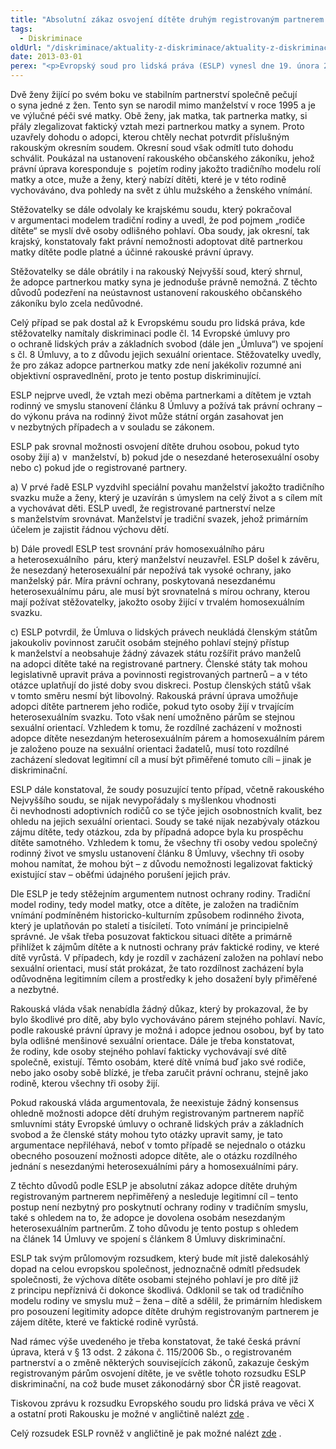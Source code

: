 ```yaml
---
title: "Absolutní zákaz osvojení dítěte druhým registrovaným partnerem je diskriminační, vyslovil ESLP ve svém průlomovém rozsudku"
tags:
  - Diskriminace
oldUrl: "/diskriminace/aktuality-z-diskriminace/aktuality-z-diskriminace-2013/absolutni-zakaz-osvojeni-ditete-druhym-registrovanym-partnerem-je-diskriminacni-vyslovil-e/"
date: 2013-03-01
perex: "<p>Evropský soud pro lidská práva (ESLP) vynesl dne 19. února 2013 stěžejní rozsudek v otázce možnosti osvojení dítěte partnerem rodiče dítěte v případě, že rodič a jeho partner jsou osobami se stejnou sexuální orientací a žijí po svém boku v dlouhotrvajícím svazku společně s dítětem, takže soužití všech tří osob má charakter rodinného života (případ X a ostatní proti Rakousku, stížnost č. 19010/07)).</p>"
---
```


<!-- imported from the old website -->

<p class="align-blok">Dvě ženy žijící po svém boku ve stabilním partnerství společně pečují o syna jedné z žen. Tento syn se narodil mimo manželství v roce 1995 a je ve výlučné péči své matky. Obě ženy, jak matka, tak partnerka matky, si přály zlegalizovat faktický vztah mezi partnerkou matky a synem. Proto uzavřely dohodu o adopci, kterou chtěly nechat potvrdit příslušným rakouským okresním soudem. Okresní soud však odmítl tuto dohodu schválit. Poukázal na ustanovení rakouského občanského zákoníku, jehož právní úprava koresponduje s  pojetím rodiny jakožto tradičního modelu rolí matky a otce, muže a ženy, který nabízí dítěti, které je v této rodině vychováváno, dva pohledy na svět z úhlu mužského a ženského vnímání. </p><p class="align-blok">Stěžovatelky se dále odvolaly ke krajskému soudu, který pokračoval v argumentaci modelem tradiční rodiny a uvedl, že pod pojmem „rodiče dítěte“ se myslí dvě osoby odlišného pohlaví. Oba soudy, jak okresní, tak krajský, konstatovaly fakt právní nemožnosti adoptovat dítě partnerkou matky dítěte podle platné a účinné rakouské právní úpravy.</p><p class="align-blok">Stěžovatelky se dále obrátily i na rakouský Nejvyšší soud, který shrnul, že adopce partnerkou matky syna je jednoduše právně nemožná. Z těchto důvodů podezření na neústavnost ustanovení rakouského občanského zákoníku bylo zcela nedůvodné. </p><p class="align-blok">Celý případ se pak dostal až k Evropskému soudu pro lidská práva, kde stěžovatelky namítaly diskriminaci podle čl. 14 Evropské úmluvy pro o ochraně lidských práv a základních svobod (dále jen „Úmluva“) ve spojení s čl. 8 Úmluvy, a to z důvodu jejich sexuální orientace. Stěžovatelky uvedly, že pro zákaz adopce partnerkou matky zde není jakékoliv rozumné ani objektivní ospravedlnění, proto je tento postup diskriminující. </p><p class="align-blok">ESLP nejprve uvedl, že vztah mezi oběma partnerkami a dítětem je vztah rodinný ve smyslu stanovení článku 8 Úmluvy a požívá tak právní ochrany – do výkonu práva na rodinný život může státní orgán zasahovat jen v nezbytných případech a v souladu se zákonem. </p><p class="align-blok">ESLP pak srovnal možnosti osvojení dítěte druhou osobou, pokud tyto osoby žijí a) v  manželství, b) pokud jde o nesezdané heterosexuální osoby nebo c) pokud jde o registrované partnery. </p><p class="align-blok">a) V prvé řadě ESLP vyzdvihl speciální povahu manželství jakožto tradičního svazku muže a ženy, který je uzavírán s úmyslem na celý život a s cílem mít a vychovávat děti. ESLP uvedl, že registrované partnerství nelze s manželstvím srovnávat. Manželství je tradiční svazek, jehož primárním účelem je zajistit řádnou výchovu dětí. </p><p class="align-blok">b) Dále provedl ESLP test srovnání práv homosexuálního páru a heterosexuálního  páru, který manželství neuzavřel. ESLP došel k závěru, že nesezdaný heterosexuální pár nepožívá tak vysoké ochrany, jako manželský pár. Míra právní ochrany, poskytovaná nesezdanému heterosexuálnímu páru, ale musí být srovnatelná s mírou ochrany, kterou mají požívat stěžovatelky, jakožto osoby žijící v trvalém homosexuálním svazku. </p><p class="align-blok">c) ESLP potvrdil, že Úmluva o lidských právech neukládá členským státům jakoukoliv povinnost zaručit osobám stejného pohlaví stejný přístup k manželství a neobsahuje žádný závazek státu rozšířit právo manželů na adopci dítěte také na registrované partnery. Členské státy tak mohou legislativně upravit práva a povinnosti registrovaných partnerů – a v této otázce uplatňují do jisté doby svou diskreci. Postup členských států však v tomto směru nesmí být libovolný. Rakouská právní úprava umožňuje adopci dítěte partnerem jeho rodiče, pokud tyto osoby žijí v trvajícím heterosexuálním svazku. Toto však není umožněno párům se stejnou sexuální orientací. Vzhledem k tomu, že rozdílné zacházení v možnosti adopce dítěte nesezdaným heterosexuálním párem a homosexuálním párem je založeno pouze na sexuální orientaci žadatelů, musí toto rozdílné zacházení sledovat legitimní cíl a musí být přiměřené tomuto cíli – jinak je diskriminační. </p><p class="align-blok">ESLP dále konstatoval, že soudy posuzující tento případ, včetně rakouského Nejvyššího soudu, se nijak nevypořádaly s myšlenkou vhodnosti či nevhodnosti adoptivních rodičů co se týče jejich osobnostních kvalit, bez ohledu na jejich sexuální orientaci. Soudy se také nijak nezabývaly otázkou zájmu dítěte, tedy otázkou, zda by případná adopce byla ku prospěchu dítěte samotného. Vzhledem k tomu, že všechny tři osoby vedou společný rodinný život ve smyslu ustanovení článku 8 Úmluvy, všechny tři osoby mohou namítat, že mohou být – z důvodu nemožnosti legalizovat faktický existující stav – oběťmi údajného porušení jejich práv. </p><p class="align-blok">Dle ESLP je tedy stěžejním argumentem nutnost ochrany rodiny. Tradiční model rodiny, tedy model matky, otce a dítěte, je založen na tradičním vnímání podmíněném historicko-kulturním způsobem rodinného života, který je uplatňován po staletí a tisíciletí. Toto vnímání je principielně správné. Je však třeba posuzovat faktickou situaci dítěte a primárně přihlížet k zájmům dítěte a k nutnosti ochrany práv faktické rodiny, ve které dítě vyrůstá. V případech, kdy je rozdíl v zacházení založen na pohlaví nebo sexuální orientaci, musí stát prokázat, že tato rozdílnost zacházení byla odůvodněna legitimním cílem a prostředky k jeho dosažení byly přiměřené a nezbytné.</p><p class="align-blok">Rakouská vláda však nenabídla žádný důkaz, který by prokazoval, že by bylo škodlivé pro dítě, aby bylo vychováváno párem stejného pohlaví. Navíc, podle rakouské právní úpravy je možná i adopce jednou osobou, byť by tato byla odlišné menšinové sexuální orientace. Dále je třeba konstatovat, že rodiny, kde osoby stejného pohlaví fakticky vychovávají své dítě společně, existují. Těmto osobám, které dítě vnímá buď jako své rodiče, nebo jako osoby sobě blízké, je třeba zaručit právní ochranu, stejně jako rodině, kterou všechny tři osoby žijí.  </p><p class="align-blok">Pokud rakouská vláda argumentovala, že neexistuje žádný konsensus ohledně možnosti adopce dětí druhým registrovaným partnerem napříč smluvními státy Evropské úmluvy o ochraně lidských práv a základních svobod a že členské státy mohou tyto otázky upravit samy, je tato argumentace nepřiléhavá, neboť v tomto případě se nejednalo o otázku obecného posouzení možnosti adopce dítěte, ale o otázku rozdílného jednání s nesezdanými heterosexuálními páry a homosexuálními páry. </p><p class="align-blok">Z těchto důvodů podle ESLP je absolutní zákaz adopce dítěte druhým registrovaným partnerem nepřiměřený a nesleduje legitimní cíl – tento postup není nezbytný pro poskytnutí ochrany rodiny v tradičním smyslu, také s ohledem na to, že adopce je dovolena osobám nesezdaným heterosexuálním partnerům. Z toho důvodu je tento postup s ohledem na článek 14 Úmluvy ve spojení s článkem 8 Úmluvy diskriminační. </p><p class="align-blok">ESLP tak svým průlomovým rozsudkem, který bude mít jistě dalekosáhlý dopad na celou evropskou společnost, jednoznačně odmítl předsudek společnosti, že výchova dítěte osobami stejného pohlaví je pro dítě již z principu nepříznivá či dokonce škodlivá. Odklonil se tak od tradičního modelu rodiny ve smyslu muž – žena – dítě a sdělil, že primárním hlediskem pro posouzení legitimity adopce dítěte druhým registrovaným partnerem je zájem dítěte, které ve faktické rodině vyrůstá. </p><p class="align-blok">Nad rámec výše uvedeného je třeba konstatovat, že také česká právní úprava, která v § 13 odst. 2 zákona č. 115/2006 Sb., o registrovaném partnerství a o změně některých souvisejících zákonů, zakazuje českým registrovaným párům osvojení dítěte, je ve světle tohoto rozsudku ESLP diskriminační, na což bude muset zákonodárný sbor ČR jistě reagovat. <a name="_GoBack"></a> </p><p class="align-blok">Tiskovou zprávu k rozsudku Evropského soudu pro lidská práva ve věci X a ostatní proti Rakousku je možné v angličtině nalézt <a title="Otevření do nového okna" href="http://hudoc.echr.coe.int/sites/eng-press/pages/search.aspx?i=003-4264492-5083115" target="_blank">zde</a> <img alt="" src="https://www.ochrance.cz/typo3/ext/od_linkdesc/icons/external.gif" class="od_linkdesc_icon_external" />. </p><p>Celý rozsudek ESLP rovněž v angličtině je pak možné nalézt <a title="Otevření do nového okna" href="http://hudoc.echr.coe.int/sites/eng/pages/search.aspx?i=001-1167" target="_blank">zde</a> <img alt="" src="https://www.ochrance.cz/typo3/ext/od_linkdesc/icons/external.gif" class="od_linkdesc_icon_external" />.</p>
